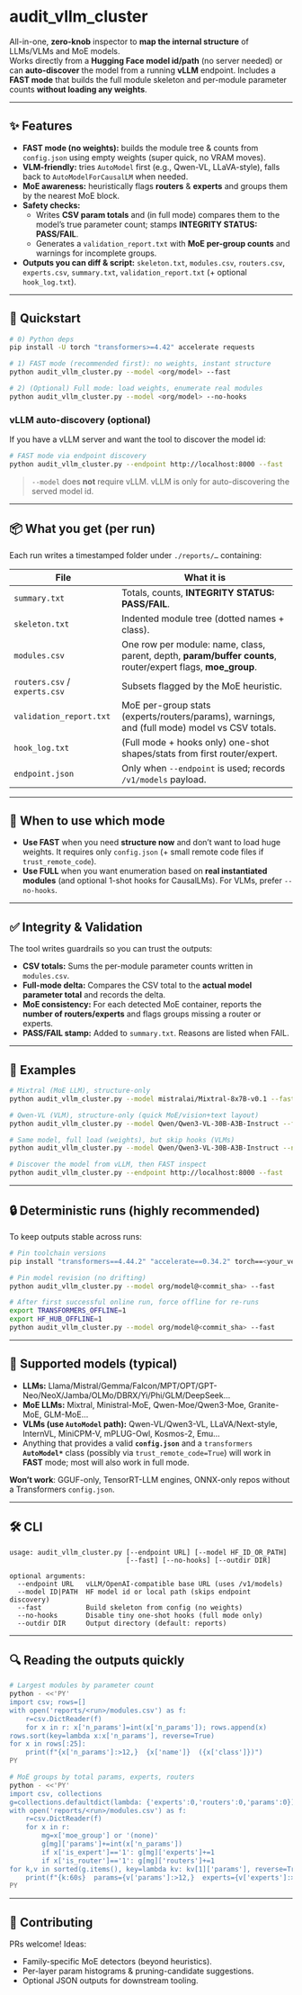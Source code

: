# audit_vllm_cluster

All-in-one, **zero-knob** inspector to **map the internal structure** of LLMs/VLMs and MoE models.  
Works directly from a **Hugging Face model id/path** (no server needed) or can **auto-discover** the model from a running **vLLM** endpoint. Includes a **FAST mode** that builds the full module skeleton and per-module parameter counts **without loading any weights**.

---

## ✨ Features

- **FAST mode (no weights):** builds the module tree & counts from `config.json` using empty weights (super quick, no VRAM moves).
- **VLM-friendly:** tries `AutoModel` first (e.g., Qwen-VL, LLaVA-style), falls back to `AutoModelForCausalLM` when needed.
- **MoE awareness:** heuristically flags **routers** & **experts** and groups them by the nearest MoE block.
- **Safety checks:**
  - Writes **CSV param totals** and (in full mode) compares them to the model’s true parameter count; stamps **INTEGRITY STATUS: PASS/FAIL**.
  - Generates a `validation_report.txt` with **MoE per-group counts** and warnings for incomplete groups.
- **Outputs you can diff & script:** `skeleton.txt`, `modules.csv`, `routers.csv`, `experts.csv`, `summary.txt`, `validation_report.txt` (+ optional `hook_log.txt`).

---

## 🚀 Quickstart

```bash
# 0) Python deps
pip install -U torch "transformers>=4.42" accelerate requests

# 1) FAST mode (recommended first): no weights, instant structure
python audit_vllm_cluster.py --model <org/model> --fast

# 2) (Optional) Full mode: load weights, enumerate real modules
python audit_vllm_cluster.py --model <org/model> --no-hooks
```

### vLLM auto-discovery (optional)

If you have a vLLM server and want the tool to discover the model id:

```bash
# FAST mode via endpoint discovery
python audit_vllm_cluster.py --endpoint http://localhost:8000 --fast
```

> `--model` does **not** require vLLM. vLLM is only for auto-discovering the served model id.

---

## 📦 What you get (per run)

Each run writes a timestamped folder under `./reports/…` containing:

| File | What it is |
|---|---|
| `summary.txt` | Totals, counts, **INTEGRITY STATUS: PASS/FAIL**. |
| `skeleton.txt` | Indented module tree (dotted names + class). |
| `modules.csv` | One row per module: name, class, parent, depth, **param/buffer counts**, router/expert flags, **moe_group**. |
| `routers.csv` / `experts.csv` | Subsets flagged by the MoE heuristic. |
| `validation_report.txt` | MoE per-group stats (experts/routers/params), warnings, and (full mode) model vs CSV totals. |
| `hook_log.txt` | (Full mode + hooks only) one-shot shapes/stats from first router/expert. |
| `endpoint.json` | Only when `--endpoint` is used; records `/v1/models` payload. |

---

## 🧠 When to use which mode

- **Use FAST** when you need **structure now** and don’t want to load huge weights. It requires only `config.json` (+ small remote code files if `trust_remote_code`).
- **Use FULL** when you want enumeration based on **real instantiated modules** (and optional 1-shot hooks for CausalLMs). For VLMs, prefer `--no-hooks`.

---

## ✅ Integrity & Validation

The tool writes guardrails so you can trust the outputs:

- **CSV totals:** Sums the per-module parameter counts written in `modules.csv`.
- **Full-mode delta:** Compares the CSV total to the **actual model parameter total** and records the delta.
- **MoE consistency:** For each detected MoE container, reports the **number of routers/experts** and flags groups missing a router or experts.
- **PASS/FAIL stamp:** Added to `summary.txt`. Reasons are listed when FAIL.

---

## 🔧 Examples

```bash
# Mixtral (MoE LLM), structure-only
python audit_vllm_cluster.py --model mistralai/Mixtral-8x7B-v0.1 --fast

# Qwen-VL (VLM), structure-only (quick MoE/vision+text layout)
python audit_vllm_cluster.py --model Qwen/Qwen3-VL-30B-A3B-Instruct --fast

# Same model, full load (weights), but skip hooks (VLMs)
python audit_vllm_cluster.py --model Qwen/Qwen3-VL-30B-A3B-Instruct --no-hooks

# Discover the model from vLLM, then FAST inspect
python audit_vllm_cluster.py --endpoint http://localhost:8000 --fast
```

---

## 🔒 Deterministic runs (highly recommended)

To keep outputs stable across runs:

```bash
# Pin toolchain versions
pip install "transformers==4.44.2" "accelerate==0.34.2" torch==<your_version>

# Pin model revision (no drifting)
python audit_vllm_cluster.py --model org/model@<commit_sha> --fast

# After first successful online run, force offline for re-runs
export TRANSFORMERS_OFFLINE=1
export HF_HUB_OFFLINE=1
python audit_vllm_cluster.py --model org/model@<commit_sha> --fast
```

---

## 🧩 Supported models (typical)

- **LLMs:** Llama/Mistral/Gemma/Falcon/MPT/OPT/GPT-Neo/NeoX/Jamba/OLMo/DBRX/Yi/Phi/GLM/DeepSeek…  
- **MoE LLMs:** Mixtral, Ministral-MoE, Qwen-Moe/Qwen3-Moe, Granite-MoE, GLM-MoE…  
- **VLMs (use `AutoModel` path):** Qwen-VL/Qwen3-VL, LLaVA/Next-style, InternVL, MiniCPM-V, mPLUG-Owl, Kosmos-2, Emu…  
- Anything that provides a valid **`config.json`** and a `transformers` **`AutoModel*`** class (possibly via `trust_remote_code=True`) will work in **FAST** mode; most will also work in full mode.

**Won’t work**: GGUF-only, TensorRT-LLM engines, ONNX-only repos without a Transformers `config.json`.

---

## 🛠️ CLI

```
usage: audit_vllm_cluster.py [--endpoint URL] [--model HF_ID_OR_PATH]
                             [--fast] [--no-hooks] [--outdir DIR]

optional arguments:
  --endpoint URL   vLLM/OpenAI-compatible base URL (uses /v1/models)
  --model ID|PATH  HF model id or local path (skips endpoint discovery)
  --fast           Build skeleton from config (no weights)
  --no-hooks       Disable tiny one-shot hooks (full mode only)
  --outdir DIR     Output directory (default: reports)
```

---

## 🔍 Reading the outputs quickly

```bash
# Largest modules by parameter count
python - <<'PY'
import csv; rows=[]
with open('reports/<run>/modules.csv') as f:
    r=csv.DictReader(f)
    for x in r: x['n_params']=int(x['n_params']); rows.append(x)
rows.sort(key=lambda x:x['n_params'], reverse=True)
for x in rows[:25]:
    print(f"{x['n_params']:>12,}  {x['name']}  ({x['class']})")
PY

# MoE groups by total params, experts, routers
python - <<'PY'
import csv, collections
g=collections.defaultdict(lambda: {'experts':0,'routers':0,'params':0})
with open('reports/<run>/modules.csv') as f:
    r=csv.DictReader(f)
    for x in r:
        mg=x['moe_group'] or '(none)'
        g[mg]['params']+=int(x['n_params'])
        if x['is_expert']=='1': g[mg]['experts']+=1
        if x['is_router']=='1': g[mg]['routers']+=1
for k,v in sorted(g.items(), key=lambda kv: kv[1]['params'], reverse=True)[:20]:
    print(f"{k:60s}  params={v['params']:>12,}  experts={v['experts']:>4}  routers={v['routers']:>3}")
PY
```

---

## 🤝 Contributing

PRs welcome! Ideas:
- Family-specific MoE detectors (beyond heuristics).
- Per-layer param histograms & pruning-candidate suggestions.
- Optional JSON outputs for downstream tooling.
